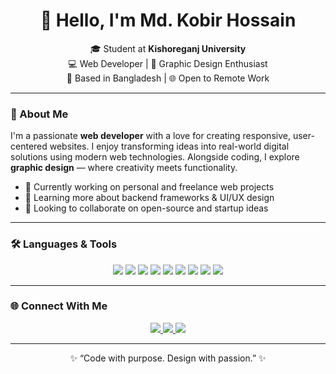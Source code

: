 <h1 align="center">👋 Hello, I'm Md. Kobir Hossain</h1>

<p align="center">
  🎓 Student at <strong>Kishoreganj University</strong> <br/>
  💻 Web Developer | 🎨 Graphic Design Enthusiast <br/>
  📍 Based in Bangladesh | 🌐 Open to Remote Work <br/>
</p>

---

### 🚀 About Me

I'm a passionate **web developer** with a love for creating responsive, user-centered websites. I enjoy transforming ideas into real-world digital solutions using modern web technologies. Alongside coding, I explore **graphic design** — where creativity meets functionality.

- 🔭 Currently working on personal and freelance web projects
- 🌱 Learning more about backend frameworks & UI/UX design
- 🤝 Looking to collaborate on open-source and startup ideas

---

### 🛠️ Languages & Tools

<p align="center">
  <img src="https://img.shields.io/badge/HTML5-E34F26?style=for-the-badge&logo=html5&logoColor=white" />
  <img src="https://img.shields.io/badge/CSS3-1572B6?style=for-the-badge&logo=css3&logoColor=white" />
  <img src="https://img.shields.io/badge/JavaScript-F7DF1E?style=for-the-badge&logo=javascript&logoColor=black" />
  <img src="https://img.shields.io/badge/React-20232A?style=for-the-badge&logo=react&logoColor=61DAFB" />
  <img src="https://img.shields.io/badge/Tailwind_CSS-38B2AC?style=for-the-badge&logo=tailwind-css&logoColor=white" />
  <img src="https://img.shields.io/badge/Laravel-F9322C?style=for-the-badge&logo=laravel&logoColor=white" />
  <img src="https://img.shields.io/badge/MySQL-00758F?style=for-the-badge&logo=mysql&logoColor=white" />
  <img src="https://img.shields.io/badge/Adobe%20Illustrator-FF9A00?style=for-the-badge&logo=adobe-illustrator&logoColor=white" />
  <img src="https://img.shields.io/badge/Photoshop-31A8FF?style=for-the-badge&logo=adobe-photoshop&logoColor=white" />
</p>

---

### 🌐 Connect With Me

<p align="center">
  <a href="https://www.facebook.com/md.kobir.hossain.712952" target="_blank">
    <img src="https://img.shields.io/badge/Facebook-1877F2?style=for-the-badge&logo=facebook&logoColor=white" />
  </a>
  <a href="https://linkedin.com/in/yourprofile" target="_blank">
    <img src="https://img.shields.io/badge/LinkedIn-0077B5?style=for-the-badge&logo=linkedin&logoColor=white" />
  </a>
  <a href="mailto:your.kobir.17372@gmail.com">
    <img src="https://img.shields.io/badge/Gmail-D14836?style=for-the-badge&logo=gmail&logoColor=white" />
  </a>
</p>

---

<p align="center">
  ✨ “Code with purpose. Design with passion.” ✨
</p>
